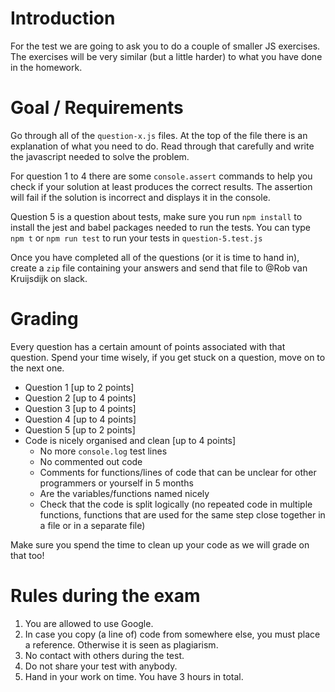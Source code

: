 # Introduction

For the test we are going to ask you to do a couple of smaller JS exercises. The exercises will be very similar (but a little harder) to what you have done in the homework.

# Goal / Requirements

Go through all of the `question-x.js` files. At the top of the file there is an explanation of what you need to do. Read through that carefully and write the javascript needed to solve the problem.

For question 1 to 4 there are some `console.assert` commands to help you check if your solution at least produces the correct results. The assertion will fail if the solution is incorrect and displays it in the console.

Question 5 is a question about tests, make sure you run `npm install` to install the jest and babel packages needed to run the tests. You can type `npm t` or `npm run test` to run your tests in `question-5.test.js`

Once you have completed all of the questions (or it is time to hand in), create a `zip` file containing your answers and send that file to @Rob van Kruijsdijk on slack.

# Grading

Every question has a certain amount of points associated with that question. Spend your time wisely, if you get stuck on a question, move on to the next one.

- Question 1 [up to 2 points]
- Question 2 [up to 4 points]
- Question 3 [up to 4 points]
- Question 4 [up to 4 points]
- Question 5 [up to 2 points]
- Code is nicely organised and clean [up to 4 points]
  - No more `console.log` test lines
  - No commented out code
  - Comments for functions/lines of code that can be unclear for other programmers or yourself in 5 months
  - Are the variables/functions named nicely
  - Check that the code is split logically (no repeated code in multiple functions, functions that are used for the same step close together in a file or in a separate file)

Make sure you spend the time to clean up your code as we will grade on that too!

# Rules during the exam

1. You are allowed to use Google.
2. In case you copy (a line of) code from somewhere else, you must place a reference. Otherwise it is seen as plagiarism.
3. No contact with others during the test.
4. Do not share your test with anybody.
5. Hand in your work on time. You have 3 hours in total.
